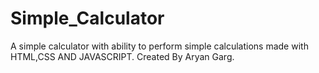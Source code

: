 # Simple_Calculator
A simple calculator with ability to perform simple calculations made with HTML,CSS AND JAVASCRIPT.
Created By Aryan Garg.
